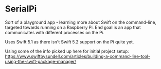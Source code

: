 # SerialPi

Sort of a playground app - learning more about Swift on the command-line, targeted towards running on a Raspberry Pi. End goal is an app that communicates with different processes on the Pi.

Uses Swift 5.1 as there isn't Swift 5.2 support on the Pi quite yet.

Using some of the info picked up here for initial project setup: https://www.swiftbysundell.com/articles/building-a-command-line-tool-using-the-swift-package-manager/